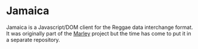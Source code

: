 Jamaica
=======

Jamaica is a Javascript/DOM client for the Reggae data interchange format.  It was originally part of the [Marley](https://github.com/herbdaily/marley) project but the time has come to put it in a separate repository.

